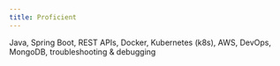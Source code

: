 ```yaml
---
title: Proficient
---
```


Java, Spring Boot, REST APIs, Docker, Kubernetes (k8s), AWS, DevOps, MongoDB, troubleshooting & debugging
